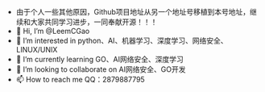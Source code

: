 - 由于个人一些其他原因，Github项目地址从另一个地址号移植到本号地址，继续和大家共同学习进步，一同奉献开源！！！
- 👋 Hi, I’m @LeemCGao
- 👀 I’m interested in python、AI、机器学习、深度学习、网络安全、LINUX/UNIX
- 🌱 I’m currently learning GO、AI网络安全、深度学习
- 💞️ I’m looking to collaborate on AI网络安全、GO开发
- 📫 How to reach me QQ：2879887795

<!---
LeemCGao/LeemCGao is a ✨ special ✨ repository because its `README.md` (this file) appears on your GitHub profile.
You can click the Preview link to take a look at your changes.
--->
